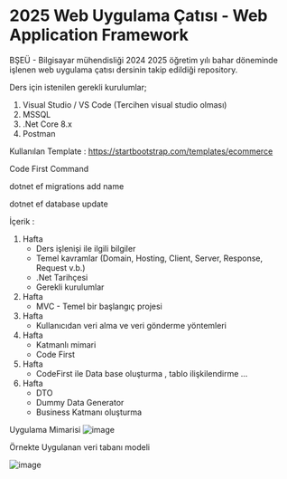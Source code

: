 # 2025 Web Uygulama Çatısı - Web Application Framework

BŞEÜ - Bilgisayar mühendisliği 2024 2025 öğretim yılı bahar döneminde işlenen web uygulama çatısı dersinin takip edildiği repository.

Ders için istenilen gerekli kurulumlar;
  1. Visual Studio / VS Code (Tercihen visual studio olması)
  2. MSSQL
  3. .Net Core 8.x
  4. Postman

Kullanılan Template :  https://startbootstrap.com/templates/ecommerce 

Code First Command

dotnet ef migrations add name

dotnet ef database update

İçerik : 
  1. Hafta
     * Ders işlenişi ile ilgili bilgiler 
     * Temel kavramlar (Domain, Hosting, Client, Server, Response, Request v.b.)
     * .Net Tarihçesi
     * Gerekli kurulumlar
  2. Hafta
     * MVC - Temel bir başlangıç projesi
  3. Hafta
     * Kullanıcıdan veri alma ve veri gönderme yöntemleri
  4. Hafta
     * Katmanlı mimari
     * Code First
  5. Hafta
     * CodeFirst ile Data base oluşturma , tablo ilişkilendirme ...  
  6. Hafta
     * DTO
     * Dummy Data Generator
     * Business Katmanı oluşturma

Uygulama Mimarisi
![image](https://github.com/user-attachments/assets/7422aab9-8647-4a23-9319-803747e3c369)

Örnekte Uygulanan veri tabanı modeli 

![image](https://github.com/user-attachments/assets/368f069a-4e31-4012-b671-ab0d031b1743)


        
  
